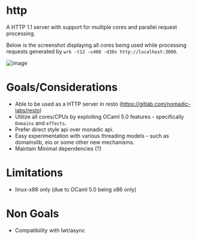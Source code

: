 # http
A HTTP 1.1 server with support for mulitple cores and parallel request processing.

Below is the screenshot displaying all cores being used while processing requests generated by `wrk -t12 -c400 -d30s http://localhost:3000`.

![image](https://user-images.githubusercontent.com/315907/143028630-65dc149a-2afc-49fd-9b73-b82885d1d995.png)

# Goals/Considerations
- Able to be used as a HTTP server in resto (https://gitlab.com/nomadic-labs/resto)
- Utilize all cores/CPUs by exploiting OCaml 5.0 features - specifically `Domains` and `effects`.
- Prefer direct style api over monadic api.
- Easy experimentation with various threading models - such as domainslib, eio or some other new mechanisms.
- Maintain Minimal dependencies (?)

# Limitations
- linux-x86 only (due to OCaml 5.0 being x86 only) 

# Non Goals
- Compatibility with lwt/async
